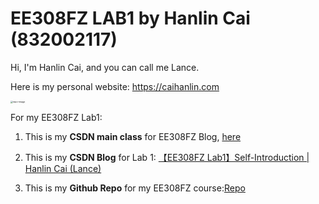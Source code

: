 # EE308FZ LAB1 by Hanlin Cai (832002117)

Hi, I'm Hanlin Cai, and you can call me Lance.

Here is my personal website: https://caihanlin.com

<img src="https://s2.loli.net/2022/10/24/yWvOq28rbZCEKYc.jpg" alt="repo-image" style="zoom: 25%;" />

For my EE308FZ Lab1:

1. This is my **CSDN main class** for EE308FZ Blog, [here]

2. This is my **CSDN Blog** for Lab 1: [【EE308FZ Lab1】Self-Introduction | Hanlin Cai (Lance)]

3. This is my **Github Repo** for my EE308FZ course:[Repo]

[here]:https://blog.csdn.net/weixin_51100018/category_12066029.html
[【EE308FZ Lab1】Self-Introduction | Hanlin Cai (Lance)]:https://blog.csdn.net/weixin_51100018/article/details/127457104
[Repo]:https://github.com/GuangLun2000/awesome-EE308FZ-software-engineering





